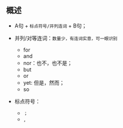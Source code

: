 ## 概述

* A句 + `标点符号/并列连词` + B句；

* 并列/对等连词：`数量少，有连词实意，可一眼识别`
  - for
  - and
  - nor：也不，也不是；
  - but
  - or
  - yet: 但是，然而；
  - so

* 标点符号：
  + `；`
  + `,`
